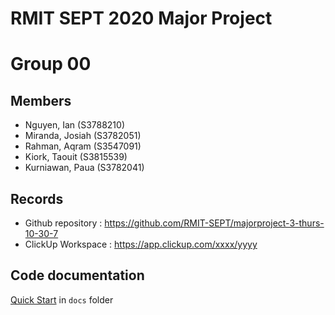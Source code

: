 # RMIT SEPT 2020 Major Project

# Group 00

## Members
* Nguyen, Ian (S3788210)
* Miranda, Josiah (S3782051)
* Rahman, Aqram (S3547091)
* Kiork, Taouit (S3815539)
* Kurniawan, Paua (S3782041)

## Records

* Github repository : https://github.com/RMIT-SEPT/majorproject-3-thurs-10-30-7
* ClickUp Workspace : https://app.clickup.com/xxxx/yyyy


## Code documentation

[Quick Start](/docs/README.md) in `docs` folder
